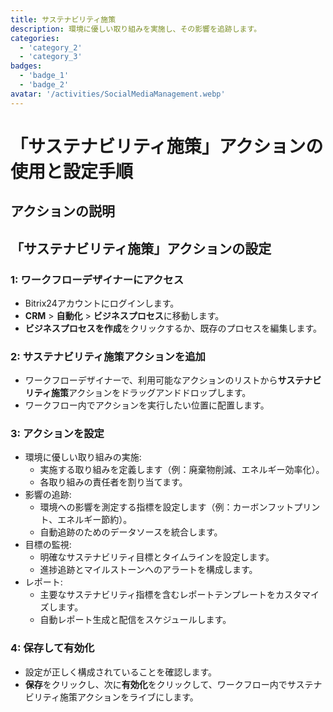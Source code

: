 ```yaml
---
title: サステナビリティ施策
description: 環境に優しい取り組みを実施し、その影響を追跡します。
categories: 
  - 'category_2'
  - 'category_3'
badges: 
  - 'badge_1'
  - 'badge_2'
avatar: '/activities/SocialMediaManagement.webp'
---
```


# 「サステナビリティ施策」アクションの使用と設定手順

## アクションの説明

## **「サステナビリティ施策」アクションの設定**

### 1: ワークフローデザイナーにアクセス
- Bitrix24アカウントにログインします。
- **CRM** > **自動化** > **ビジネスプロセス**に移動します。
- **ビジネスプロセスを作成**をクリックするか、既存のプロセスを編集します。

### 2: サステナビリティ施策アクションを追加
- ワークフローデザイナーで、利用可能なアクションのリストから**サステナビリティ施策**アクションをドラッグアンドドロップします。
- ワークフロー内でアクションを実行したい位置に配置します。

### 3: アクションを設定
- 環境に優しい取り組みの実施:
  - 実施する取り組みを定義します（例：廃棄物削減、エネルギー効率化）。
  - 各取り組みの責任者を割り当てます。
- 影響の追跡:
  - 環境への影響を測定する指標を設定します（例：カーボンフットプリント、エネルギー節約）。
  - 自動追跡のためのデータソースを統合します。
- 目標の監視:
  - 明確なサステナビリティ目標とタイムラインを設定します。
  - 進捗追跡とマイルストーンへのアラートを構成します。
- レポート:
  - 主要なサステナビリティ指標を含むレポートテンプレートをカスタマイズします。
  - 自動レポート生成と配信をスケジュールします。

### 4: 保存して有効化
- 設定が正しく構成されていることを確認します。
- **保存**をクリックし、次に**有効化**をクリックして、ワークフロー内でサステナビリティ施策アクションをライブにします。